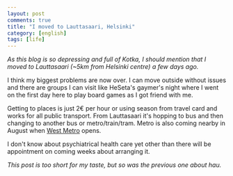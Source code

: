 ```yaml
---
layout: post
comments: true
title: "I moved to Lauttasaari, Helsinki"
category: [english]
tags: [life]
---
```


*As this blog is so depressing and full of Kotka, I should mention that I
 moved to Lauttasaari (~5km from Helsinki centre) a few days ago.*

I think my biggest problems are now over. I can move outside without
issues and there are groups I can visit like HeSeta's gaymer's night where
I went on the first day here to play board games as I got friend with me.

Getting to places is just 2€ per hour or using season from travel card and
works for all public transport. From Lauttasaari it's hopping to bus and
then changing to another bus or metro/train/tram. Metro is also coming
nearby in August when [West Metro](http://lansimetro.fi/en/home.html)
opens.

I don't know about psychiatrical health care yet other than there will be
appointment on coming weeks about arranging it.

*This post is too short for my taste, but so was the previous one about
hau.*
